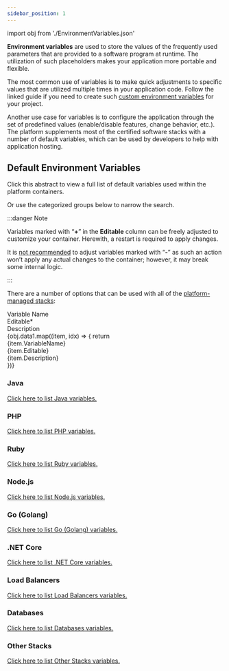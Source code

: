 ```yaml
---
sidebar_position: 1
---
```


import obj from './EnvironmentVariables.json'

**Environment variables** are used to store the values of the frequently used parameters that are provided to a software program at runtime. The utilization of such placeholders makes your application more portable and flexible.

The most common use of variables is to make quick adjustments to specific values that are utilized multiple times in your application code. Follow the linked guide if you need to create such [custom environment variables](/docs/EnvironmentManagement/EnvironmentVariables/Custom%20Environment%20Variables) for your project.

Another use case for variables is to configure the application through the set of predefined values (enable/disable features, change behavior, etc.). The platform supplements most of the certified software stacks with a number of default variables, which can be used by developers to help with application hosting.

## Default Environment Variables

Click this abstract to view a full list of default variables used within the platform containers.

Or use the categorized groups below to narrow the search.

:::danger Note

Variables marked with “**+**” in the **Editable** column can be freely adjusted to customize your container. Herewith, a restart is required to apply changes.

It is <u>not recommended</u> to adjust variables marked with “**-**” as such an action won’t apply any actual
changes to the container; however, it may break some internal logic.

:::

There are a number of options that can be used with all of the [platform-managed stacks](/docs/QuickStart/Software%20Stack%20Versions):

<div style={{
        width: '100%',
        margin: '0 0 5rem 0',
        borderRadius: '7px',
        overflow: 'hidden',
    }} >
    <div>
        <div style={{
            width: '100%',
            height: 'auto',
            border: '1px solid var(--ifm-toc-border-color)',
            display: 'grid', 
            fontWeight: '500',
            color: 'var(--table-color-primary)',
            background: 'var(--table-bg-primary-t2)', 
            gridTemplateColumns: '1fr 0.8fr 2fr',
            overflow: 'hidden',
        }}>
            <div style={{
                display: 'flex', 
                alignItems: 'center', 
                justifyContent: 'center',
                padding: '20px',
                wordBreak: 'break-all',
                borderRight: '1px solid var(--ifm-toc-border-color)',
            }}>
                Variable Name
            </div>
            <div style={{
                display: 'flex', 
                alignItems: 'center', 
                justifyContent: 'center',
                padding: '20px',
                borderRight: '1px solid var(--ifm-toc-border-color)',
                wordBreak: 'break-all'
            }}>
               Editable*	
            </div>
            <div style={{
                display: 'flex', 
                alignItems: 'center', 
                justifyContent: 'center',
                padding: '20px',
                borderRight: '1px solid var(--ifm-toc-border-color)',
                wordBreak: 'break-all'
            }}>
                Description
            </div> 
        </div>
        {obj.data1.map((item, idx) => {
          return <div key={idx} style={{
            width: '100%',
            height: 'auto',
            border: '1px solid var(--ifm-toc-border-color)',
            display: 'grid', 
            gridTemplateColumns: '1fr 0.8fr 2fr',
            fontWeight: '400',
        }}>
            <div style={{
                padding: '20px',
                borderRight: '1px solid var(--ifm-toc-border-color)',
                background: 'var(--table-bg-primary-t1)',
                display: 'flex', 
                alignItems: 'center', 
                justifyContent: 'flex-start',
                wordBreak: 'break-all',
                padding: '20px',
            }}>
                {item.VariableName}
            </div>
            <div style={{
                padding: '20px',
                wordBreak: 'break-all',
                display: 'flex',
                alignItems: 'center',
                justifyContent: 'center'
            }}>
                {item.Editable}
            </div>
            <div style={{
                wordBreak: 'break-all',
                 padding: '20px',
            }}>
                {item.Description}
            </div>
        </div> 
        })}
    </div> 
</div>

### Java

<u>Click here to list Java variables.</u>

### PHP

<u>Click here to list PHP variables.</u>

### Ruby

<u>Click here to list Ruby variables.</u>

### Node.js

<u>Click here to list Node.js variables.</u>

### Go (Golang)

<u>Click here to list Go (Golang) variables.</u>

### .NET Core

<u>Click here to list .NET Core variables.</u>

### Load Balancers

<u>Click here to list Load Balancers variables.</u>

### Databases

<u>Click here to list Databases variables.</u>

### Other Stacks

<u>Click here to list Other Stacks variables.</u>
